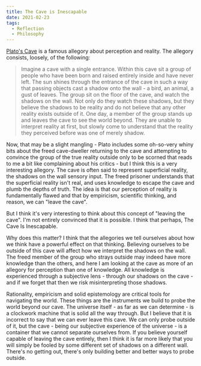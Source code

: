 ```yaml
---
title: The Cave is Inescapable
date: 2021-02-23
tags:
  - Reflection
  - Philosophy
---
```


[Plato's Cave](https://en.wikipedia.org/wiki/Allegory_of_the_cave) is a famous allegory about perception and reality. The allegory consists, loosely, of the following:

> Imagine a cave with a single entrance. Within this cave sit a group of people who have been born and raised entirely inside and have never left. The sun shines through the entrance of the cave in such a way that passing objects cast a shadow onto the wall - a bird, an animal, a gust of leaves. The group sit on the floor of the cave, and watch the shadows on the wall. Not only do they watch these shadows, but they believe the shadows to be reality and do not believe that any other reality exists outside of it. One day, a member of the group stands up and leaves the cave to see the world beyond. They are unable to interpret reality at first, but slowly come to understand that the reality they perceived before was one of merely shadow. 

Now, that may be a slight mangling - Plato includes some oh-so-very whiny bits about the freed cave-dweller returning to the cave and attempting to convince the group of the true reality outside only to be scorned that reads to me a bit like complaining about his critics - but I think this is a very interesting allegory. The cave is often said to represent superficial reality, the shadows on the wall sensory input. The freed prisoner understands that the superficial reality isn't real, and uses knowledge to escape the cave and plumb the depths of truth. The idea is that our perception of reality is fundamentally flawed and that by empiricism, scientific thinking, and reason, we can "leave the cave".

But I think it's very interesting to think about this concept of "leaving the cave". I'm not entirely convinced that it is possible. I think that perhaps, The Cave Is Inescapable.

Why does this matter? I think that the allegories we tell ourselves about how we think have a powerful effect on that thinking. Believing ourselves to be outside of this cave will affect how we interpret the shadows on the wall. The freed member of the group who strays outside may indeed have more knowledge than the others, and here I am looking at the cave as more of an allegory for perception than one of knowledge. All knowledge is experienced through a subjective lens - through our shadows on the cave - and if we forget that then we risk misinterpreting those shadows.

Rationality, empiricism and solid epistemology are critical tools for navigating the world. These things are the instruments we build to probe the world beyond our cave. The universe itself - as far as we can determine - is a clockwork machine that is solid all the way through. But I believe that it is incorrect to say that we can ever leave this cave. We can only probe outside of it, but the cave - being our subjective experience of the universe - is a container that we cannot separate ourselves from. If you believe yourself capable of leaving the cave entirely, then I think it is far more likely that you will simply be fooled by some different set of shadows on a different wall. There's no getting out, there's only building better and better ways to probe outside.
